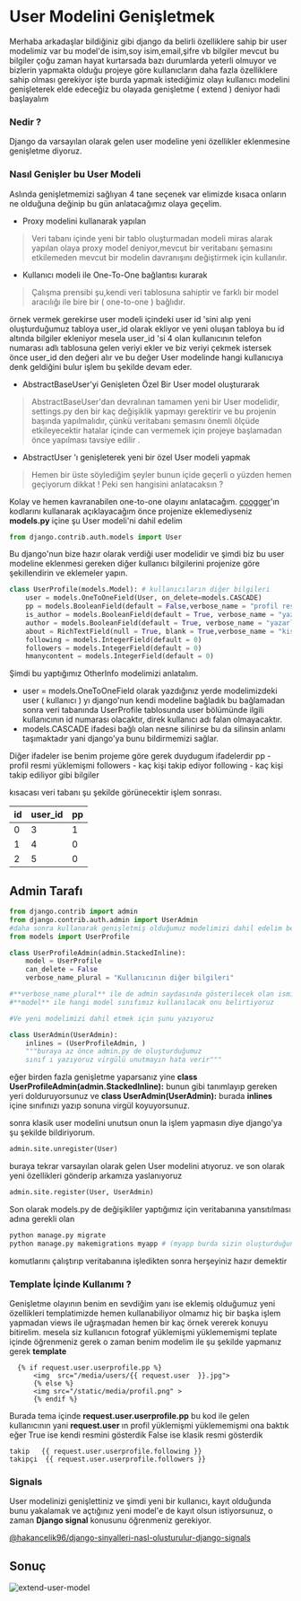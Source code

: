 # User Modelini Genişletmek

Merhaba arkadaşlar bildiğiniz gibi django da belirli özelliklere sahip bir user modelimiz var bu model'de isim,soy isim,email,şifre vb bilgiler mevcut bu bilgiler çoğu zaman hayat kurtarsada bazı durumlarda yeterli olmuyor ve bizlerin yapmakta olduğu projeye göre kullanıcların daha fazla özelliklere sahip olması gerekiyor işte burda yapmak istediğimiz olayı kullanıcı modelini genişleterek elde edeceğiz bu olayada genişletme \( extend \) deniyor hadi başlayalım

### Nedir ?

Django da varsayılan olarak gelen user modeline yeni özellikler eklenmesine genişletme diyoruz.

### Nasıl Genişler bu User Modeli

Aslında genişletmemizi sağlıyan 4 tane seçenek var elimizde kısaca onların ne olduğuna değinip bu gün anlatacağımız olaya geçelim.

* Proxy modelini kullanarak yapılan

> Veri tabanı içinde yeni bir tablo oluşturmadan modeli miras alarak yapılan olaya proxy model deniyor,mevcut bir veritabanı şemasını etkilemeden mevcut bir modelin davranışını değiştirmek için kullanılır.

* Kullanıcı modeli ile One-To-One bağlantısı kurarak

> Çalışma prensibi şu,kendi veri tablosuna sahiptir ve farklı bir model aracılığı ile bire bir \( one-to-one \) bağlıdır.

örnek vermek gerekirse user modeli içindeki user id 'sini alıp yeni oluşturduğumuz tabloya user\_id olarak ekliyor ve yeni oluşan tabloya bu id altında bilgiler ekleniyor mesela user\_id 'si 4 olan kullanıcının telefon numarası adlı tablosuna gelen veriyi ekler ve biz veriyi çekmek istersek önce user\_id den değeri alır ve bu değer User modelinde hangi kullanıcıya denk geldiğini bulur işlem bu şekilde devam eder.

* AbstractBaseUser'yi Genişleten Özel Bir User model oluşturarak

> AbstractBaseUser'dan devralınan tamamen yeni bir User modelidir, settings.py den bir kaç değişiklik yapmayı gerektirir ve bu projenin başında yapılmalıdır, çünkü veritabanı şemasını önemli ölçüde etkileyecektir hatalar içinde can vermemek için projeye başlamadan önce yapılması tavsiye edilir .

* AbstractUser 'ı genişleterek yeni bir özel User modeli yapmak

> Hemen bir üste söylediğim şeyler bunun içide geçerli o yüzden hemen geçiyorum dikkat ! Peki sen hangisini anlatacaksın ?

Kolay ve hemen kavranabilen one-to-one olayını anlatacağım. [coogger](https://github.com/hakancelik96/blog/tree/a2daa68f9fcf2b6e6dae3f9d0e8b8bfc6369c349/django/www.coogger.com)'ın kodlarını kullanarak açıklayacağım önce projenize eklemediyseniz **models.py** içine şu User modeli'ni dahil edelim

```python
from django.contrib.auth.models import User
```

Bu django'nun bize hazır olarak verdiği user modelidir ve şimdi biz bu user modeline eklenmesi gereken diğer kullanıcı bilgilerini projenize göre şekillendirin ve eklemeler yapın.

```python
class UserProfile(models.Model): # kullanıcıların diğer bilgileri
    user = models.OneToOneField(User, on_delete=models.CASCADE)
    pp = models.BooleanField(default = False,verbose_name = "profil resmi")
    is_author = models.BooleanField(default = True, verbose_name = "yazar olarak kabul et")
    author = models.BooleanField(default = True, verbose_name = "yazarlık başvurusu")
    about = RichTextField(null = True, blank = True,verbose_name = "kişi hakkında")
    following = models.IntegerField(default = 0)
    followers = models.IntegerField(default = 0)
    hmanycontent = models.IntegerField(default = 0)
```

Şimdi bu yaptığımız OtherInfo modelimizi anlatalım.

* user = models.OneToOneField olarak yazdığınız yerde modelimizdeki user \( kullanıcı \) yı django'nun kendi modeline bağladık bu bağlamadan sonra veri tabanında UserProfile tablosunda user bölümünde ilgili kullanıcının id numarası olacaktır, direk kullanıcı adı falan olmayacaktır.
* models.CASCADE ifadesi bağlı olan nesne silinirse bu da silinsin anlamı taşımaktadır yani django'ya bunu bildirmemizi sağlar.

Diğer ifadeler ise benim projeme göre gerek duydugum ifadelerdir pp - profil resmi yüklemişmi followers - kaç kişi takip ediyor following - kaç kişi takip ediliyor gibi bilgiler

kısacası veri tabanı şu şekilde görünecektir işlem sonrası.

| id | user\_id | pp |
| :--- | :--- | :--- |
| 0 | 3 | 1 |
| 1 | 4 | 0 |
| 2 | 5 | 0 |

## Admin Tarafı

```python
from django.contrib import admin
from django.contrib.auth.admin import UserAdmin
#daha sonra kullanarak genişletmiş olduğumuz modelimizi dahil edelim benim ki şöyle ;
from models import UserProfile

class UserProfileAdmin(admin.StackedInline):
    model = UserProfile
    can_delete = False
    verbose_name_plural = "Kullanıcının diğer bilgileri"

#**verbose_name_plural** ile de admin saydasında gösterilecek olan ismi yazıyorsunuz.
#**model** ile hangi model sınıfımız kullanılacak onu belirtiyoruz

#Ve yeni modelimizi dahil etmek için şunu yazıyoruz

class UserAdmin(UserAdmin):
    inlines = (UserProfileAdmin, )
    """buraya az önce admin.py de oluşturduğumuz
    sınıf ı yazıyoruz virgülü unutmayın hata verir"""
```

eğer birden fazla genişletme yaparsanız yine **class UserProfileAdmin\(admin.StackedInline\):** bunun gibi tanımlayıp gereken yeri dolduruyorsunuz ve **class UserAdmin\(UserAdmin\):** burada **inlines** içine sınıfınızı yazıp sonuna virgül koyuyorsunuz.

sonra klasik user modelini unutsun onun la işlem yapmasın diye django'ya şu şekilde bildiriyorum.

```python
admin.site.unregister(User)
```

buraya tekrar varsayılan olarak gelen User modelini atıyoruz. ve son olarak yeni özellikleri gönderip arkamıza yaslanıyoruz

```python
admin.site.register(User, UserAdmin)
```

Son olarak models.py de değişikliler yaptığımız için veritabanına yansıtılması adına gerekli olan

```python
python manage.py migrate
python manage.py makemigrations myapp # (myapp burda sizin oluşturduğunuz uygulama adı oluyor mesela benimki cooggerapp )
```

komutlarını çalıştırıp veritabanına işledikten sonra herşeyiniz hazır demektir

### Template İçinde Kullanımı ?

Genişletme olayının benim en sevdiğim yanı ise eklemiş olduğumuz yeni özellikleri templatimizde hemen kullanabiliyor olmamız hiç bir başka işlem yapmadan views ile uğraşmadan hemen bir kaç örnek vererek konuyu bitirelim. mesela siz kullanıcın fotograf yüklemişmi yüklememişmi teplate içinde öğrenmeniz gerek o zaman benim modelim ile şu şekilde yapmanız gerek **template**

```markup
  {% if request.user.userprofile.pp %}
      <img  src="/media/users/{{ request.user  }}.jpg">
      {% else %}
      <img src="/static/media/profil.png" >
      {% endif %}
```

Burada tema içinde **request.user.userprofile.pp**  bu kod ile gelen kullanıcının yani **request.user** ın profil yüklemişmi yüklememişmi ona baktık eğer True ise kendi resmini gösterdik False ise klasik resmi gösterdik

```markup
takip   {{ request.user.userprofile.following }}
takipçi  {{ request.user.userprofile.followers }}
```

### Signals

User modelinizi genişlettiniz ve şimdi yeni bir kullanıcı, kayıt olduğunda bunu yakalamak ve açtığınız yeni model'e de kayıt olsun istiyorsunuz, o zaman **Django signal** konusunu öğrenmeniz gerekiyor.

[@hakancelik96/django-sinyalleri-nasl-olusturulur-django-signals](https://www.coogger.com/@hakancelik96/django-sinyalleri-nasl-olusturulur-django-signals/)

## Sonuç

![extend-user-model](https://www.coogger.com/media/images/extend-user-model.png)

